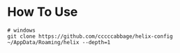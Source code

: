 # How To Use
```
# windows
git clone https://github.com/cccccabbage/helix-config ~/AppData/Roaming/helix --depth=1
```
